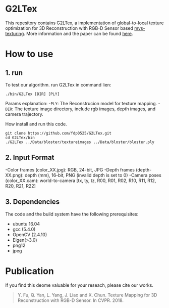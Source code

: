 # G2LTex

This repesitory contains G2LTex, a implementation of global-to-local texture optimization for 3D Reconstruction with RGB-D Sensor based  [mvs-texturing](https://github.com/nmoehrle/mvs-texturing). More information and the paper can be found [here](http://graphvision.whu.edu.cn/).

# How to use

## 1. run
To test our algorithm. run G2LTex in command lien:
```
./bin/G2LTex [DIR] [PLY] 
```
Params explanation:
-`PLY`: The Reconstrucion model for texture mapping.
-`DIR`: The texture image directory, include rgb images, depth images, and camera trajectory.

How install and run this code.
```
git clone https://github.com/fdp0525/G2LTex.git
cd G2LTex/bin
./G2LTex ../Data/bloster/textureimages ../Data/bloster/bloster.ply
```
## 2. Input Format
-Color frames (color_XX.jpg): RGB, 24-bit, JPG
-Depth frames (depth-XX.png): depth (mm), 16-bit, PNG (invalid depth is set to 0)
-Camera poses (color_XX.cam): world-to-camera [tx, ty, tz, R00, R01, R02, R10, R11, R12, R20, R21, R22]


## 3. Dependencies
The code and the build system have the following prerequisites:
- ubuntu 16.04
- gcc (5.4.0)
- OpenCV (2.4.10)
- Eigen(>3.0)
- png12
- jpeg

# Publication
If you find this deome valuable for your reseach, please cite our works.

> Y. Fu, Q. Yan, L. Yang, J. Liao and X. Chun. Texture Mapping for 3D Reconstruction with RGB-D Sensor. In CVPR. 2018.



